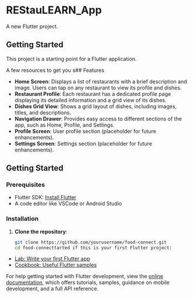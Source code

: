 # REStauLEARN_App

A new Flutter project.

## Getting Started

This project is a starting point for a Flutter application.

A few resources to get you s## Features

- **Home Screen**: Displays a list of restaurants with a brief description and image. Users can tap on any restaurant to view its profile and dishes.
- **Restaurant Profile**: Each restaurant has a dedicated profile page displaying its detailed information and a grid view of its dishes.
- **Dishes Grid View**: Shows a grid layout of dishes, including images, titles, and descriptions.
- **Navigation Drawer**: Provides easy access to different sections of the app, such as Home, Profile, and Settings.
- **Profile Screen**: User profile section (placeholder for future enhancements).
- **Settings Screen**: Settings section (placeholder for future enhancements).

## Getting Started

### Prerequisites

- Flutter SDK: [Install Flutter](https://flutter.dev/docs/get-started/install)
- A code editor like VSCode or Android Studio

### Installation

1. **Clone the repository**:
   ```bash
   git clone https://github.com/yourusername/food-connect.git
   cd food-connecttarted if this is your first Flutter project:

- [Lab: Write your first Flutter app](https://docs.flutter.dev/get-started/codelab)
- [Cookbook: Useful Flutter samples](https://docs.flutter.dev/cookbook)

For help getting started with Flutter development, view the
[online documentation](https://docs.flutter.dev/), which offers tutorials,
samples, guidance on mobile development, and a full API reference.

